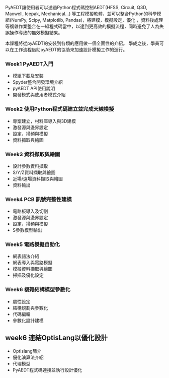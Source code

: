 PyAEDT讓使用者可以透過Python程式碼控制AEDT(HFSS, Circuit, Q3D, Maxwell, Icepak, Mechanical...)
等工程模擬軟體，並可以整合Python的科學模組(NumPy, Scipy, Matplotlib, Pandas)，將建模，模擬設定，優化
，資料後處理等複雜作業整合在一組程式碼當中，以達到更高效的模擬流程，同時避免了人為失誤操作導致的無效模擬結果。

本課程將從pyAEDT的安裝到各類的應用做一個全面性的介紹。
學成之後，學員可以在工作流程借助pyAEDT的協助來加速設計模擬工作的進行。


### Week1 PyAEDT入門
- 模組下載及安裝
- Spyder整合開發環境介紹
- pyAEDT API使用說明
- 開發模式與使用者模式介紹

### Week2 使用Python程式碼建立並完成天線模擬
- 專案建立，材料庫導入與3D建模
- 激發源與邊界設定
- 設定，掃頻與模擬
- 資料抓取與繪圖

### Week3 資料擷取與繪圖
- 設計參數資料擷取
- S/Y/Z資料擷取與繪圖
- 近場/遠場資料擷取與繪圖
- 資料輸出

### Week4 PCB 訊號完整性建模
- 電路板導入及切割
- 激發源與邊界設定
- 設定，掃頻與模擬
- S參數模型輸出

### Week5 電路模擬自動化
- 網表語法介紹
- 網表導入與電路模擬
- 模擬資料擷取與繪圖
- 掃描及優化設定

### Week6 複雜結構模型參數化
- 屬性設定
- 結構規劃與參數化
- 代碼編輯
- 參數化設計建模

## week6 連結OptisLang以優化設計
- Optislang簡介
- 優化演算法介紹
- 代理模型
- PyAEDT程式碼連接並執行設計優化
